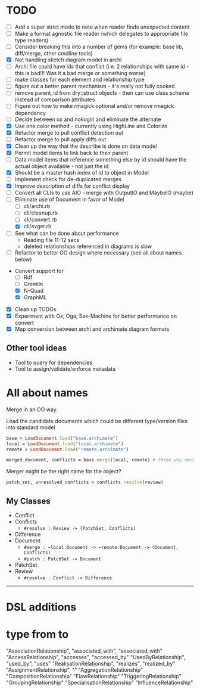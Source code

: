 # TODO

* [ ] Add a super strict mode to note when reader finds unexpected content
* [ ] Make a format agnostic file reader (which delegates to appropriate file type readers)
* [ ] Consider breaking this into a number of gems (for example: base lib, diff/merge, other cmdline tools)
* [x] Not handling sketch diagram model in archi
* [ ] Archi file could have ids that conflict (i.e. 2 relationships with same id - this is bad!!! Was it a bad merge or something worse)
* [ ] make classes for each element and relationship type
* [ ] figure out a better parent mechanism - it's really not fully cooked
* [ ] remove parent_id from dry::struct objects - then can use class schema instead of comparison attributes
* [ ] Figure out how to make rmagick optional and/or remove rmagick dependency
* [ ] Decide between ox and nokogiri and eliminate the alternate
* [X] Use one color method - currently using HighLine and Colorize
* [x] Refactor merge to pull conflict detection out
* [ ] Refactor merge to pull apply diffs out
* [X] Clean up the way that the describe is done on data model
* [X] Permit model items to link back to their parent
* [ ] Data model items that reference something else by id should have the actual object available - not just the id
* [X] Should be a master hash index of id to object in Model
* [ ] Implement check for de-duplicated merges
* [X] Improve description of diffs for conflict display
* [ ] Convert all CLIs to use AIO - merge with OutputIO and MaybeIO (maybe)
* [ ] Eliminate use of Document in favor of Model
  - [ ] cli/archi.rb
  - [ ] cli/cleanup.rb
  - [ ] cli/convert.rb
  - [X] cli/svger.rb
* [ ] See what can be done about performance
  - Reading file 11-12 secs
  - deleted relationships referenced in diagrams is slow
* [ ] Refactor to better OO design where necessary (see all about names below)
* Convert support for
  - [ ] Rdf
  - [ ] Gremlin
  - [X] N-Quad
  - [X] GraphML
* [X] Clean up TODOs
* [x] Experiment with Ox, Oga, Sax-Machine for better performance on convert
* [x] Map conversion between archi and archimate diagram formats

## Other tool ideas

* Tool to query for dependencies
* Tool to assign/validate/enforce metadata

# All about names

Merge in an OO way.

Load the candidate documents which could be different type/version files into standard model

```ruby
base = LoadDocument.load("base.archimate")
local = LoadDocument.load("local.archimate")
remote = LoadDocument.load("remote.archimate")

merged_document, conflicts = base.merge(local, remote) # three way merge?
```

Merger might be the right name for the object?

```ruby
patch_set, unresolved_conflicts = conflicts.resolve(review)
```

## My Classes

* Conflict
* Conflicts
  - `#resolve : Review -> (PatchSet, Conflicts)`
* Difference
* Document
  - `#merge : ~local:Document -> ~remote:Document -> (Document, Conflicts)`
  - `#patch : PatchSet -> Document`
* PatchSet
* Review
  - `#resolve : Conflict -> Difference`

---

# DSL additions

# type                        from               to
"AssociationRelationship",    "associated_with", "associated_with"
"AccessRelationship",         "accesses",        "accessed_by"
"UsedByRelationship",         "used_by",         "uses"
"RealisationRelationship",    "realizes",        "realized_by"
"AssignmentRelationship",     ""
"AggregationRelationship"
"CompositionRelationship"
"FlowRelationship"
"TriggeringRelationship"
"GroupingRelationship"
"SpecialisationRelationship"
"InfluenceRelationship"

